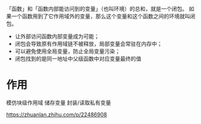 「函数」和「函数内部能访问到的变量」（也叫环境）的总和，就是一个闭包。
如果一个函数用到了它作用域外的变量，那么这个变量和这个函数之间的环境就叫闭包。

- 让外部访问函数内部变量成为可能；
- 闭包会导致原有作用域链不被释放，局部变量会常驻在内存中；
- 可以避免使用全局变量，防止全局变量污染；
- 闭包找到的是同一地址中父级函数中对应变量最终的值



# 作用
模仿块级作用域
储存变量
封装/读取私有变量

https://zhuanlan.zhihu.com/p/22486908
